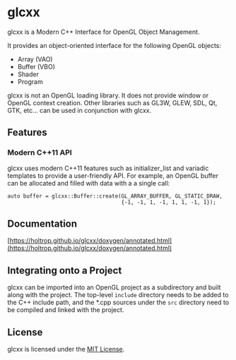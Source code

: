 # glcxx

glcxx is a Modern C++ Interface for OpenGL Object Management.

It provides an object-oriented interface for the following OpenGL objects:

- Array (VAO)
- Buffer (VBO)
- Shader
- Program

glcxx is not an OpenGL loading library. It does not provide window or OpenGL
context creation.
Other libraries such as GL3W, GLEW, SDL, Qt, GTK, etc... can be used in
conjunction with glcxx.

## Features

### Modern C++11 API

glcxx uses modern C++11 features such as initializer_list and variadic
templates to provide a user-friendly API.
For example, an OpenGL buffer can be allocated and filled with data with a
a single call:

```
auto buffer = glcxx::Buffer::create(GL_ARRAY_BUFFER, GL_STATIC_DRAW,
                                    {-1, -1, 1, -1, 1, 1, -1, 1});
```

## Documentation

[https://holtrop.github.io/glcxx/doxygen/annotated.html](https://holtrop.github.io/glcxx/doxygen/annotated.html)

## Integrating onto a Project

glcxx can be imported into an OpenGL project as a subdirectory and built along
with the project. The top-level `include` directory needs to be added to the
C++ include path, and the *.cpp sources under the `src` directory need to be
compiled and linked with the project.

## License

glcxx is licensed under the [MIT License](LICENSE).
